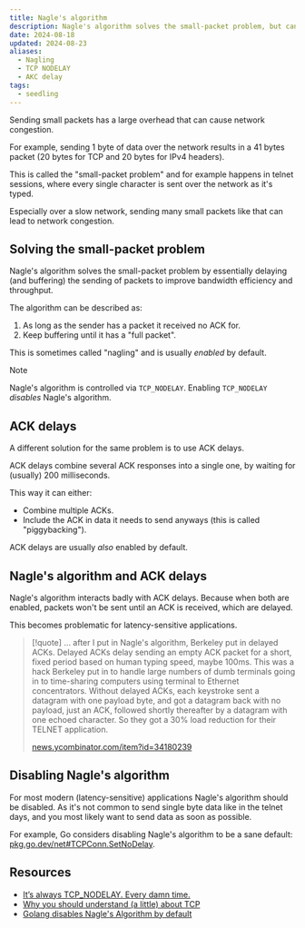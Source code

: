 ```yaml
---
title: Nagle's algorithm
description: Nagle's algorithm solves the small-packet problem, but can cause problems.
date: 2024-08-18
updated: 2024-08-23
aliases:
  - Nagling
  - TCP NODELAY
  - AKC delay
tags:
  - seedling
---
```


Sending small packets has a large overhead that can cause network congestion.

For example, sending 1 byte of data over the network results in a 41 bytes packet (20 bytes for TCP and 20 bytes for IPv4 headers).

This is called the "small-packet problem" and for example happens in telnet sessions, where every single character is sent over the network as it's typed.

Especially over a slow network, sending many small packets like that can lead to network congestion.

## Solving the small-packet problem

Nagle's algorithm solves the small-packet problem by essentially delaying (and buffering) the sending of packets to improve bandwidth efficiency and throughput.

The algorithm can be described as:

1. As long as the sender has a packet it received no ACK for.
2. Keep buffering until it has a "full packet".

This is sometimes called "nagling" and is usually _enabled_ by default.

> [!note]
> Nagle's algorithm is controlled via `TCP_NODELAY`.
> Enabling `TCP_NODELAY` _disables_ Nagle's algorithm.

## ACK delays

A different solution for the same problem is to use ACK delays.

ACK delays combine several ACK responses into a single one, by waiting for (usually) 200 milliseconds.

This way it can either:

- Combine multiple ACKs.
- Include the ACK in data it needs to send anyways (this is called "piggybacking").

ACK delays are usually _also_ enabled by default.

## Nagle's algorithm and ACK delays

Nagle's algorithm interacts badly with ACK delays. Because when both are enabled, packets won't be sent until an ACK is received, which are delayed.

This becomes problematic for latency-sensitive applications.

> [!quote]
> ... after I put in Nagle's algorithm, Berkeley put in delayed ACKs. Delayed ACKs delay sending an empty ACK packet for a short, fixed period based on human typing speed, maybe 100ms. This was a hack Berkeley put in to handle large numbers of dumb terminals going in to time-sharing computers using terminal to Ethernet concentrators. Without delayed ACKs, each keystroke sent a datagram with one payload byte, and got a datagram back with no payload, just an ACK, followed shortly thereafter by a datagram with one echoed character. So they got a 30% load reduction for their TELNET application.
>
> [news.ycombinator.com/item?id=34180239](https://news.ycombinator.com/item?id=34180239)

## Disabling Nagle's algorithm

For most modern (latency-sensitive) applications Nagle's algorithm should be disabled. As it's not common to send single byte data like in the telnet days, and you most likely want to send data as soon as possible.

For example, Go considers disabling Nagle's algorithm to be a sane default: [pkg.go.dev/net#TCPConn.SetNoDelay](https://pkg.go.dev/net#TCPConn.SetNoDelay).

## Resources

- [It’s always TCP_NODELAY. Every damn time.](https://brooker.co.za/blog/2024/05/09/nagle.html)
- [Why you should understand (a little) about TCP](https://jvns.ca/blog/2015/11/21/why-you-should-understand-a-little-about-tcp/)
- [Golang disables Nagle's Algorithm by default](https://news.ycombinator.com/item?id=34179426)
